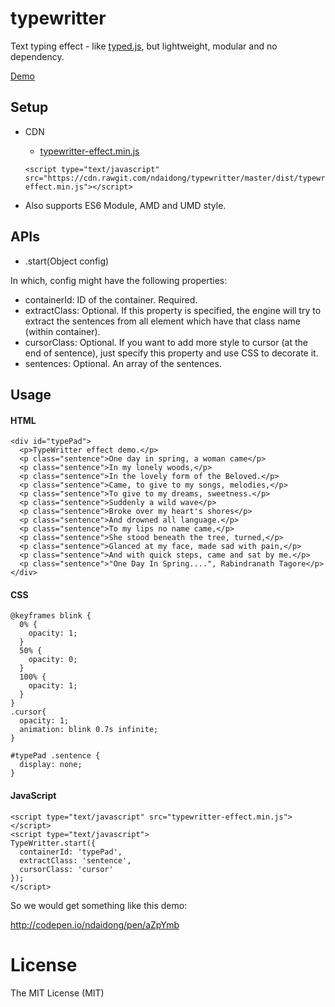 # typewritter
Text typing effect - like [typed.js](https://github.com/mattboldt/typed.js/), but lightweight, modular and no dependency.

[Demo](http://codepen.io/ndaidong/pen/aZpYmb)

## Setup

- CDN

   - [typewritter-effect.min.js](https://cdn.rawgit.com/ndaidong/typewritter/master/dist/typewritter-effect.min.js)

  ```
  <script type="text/javascript" src="https://cdn.rawgit.com/ndaidong/typewritter/master/dist/typewritter-effect.min.js"></script>
  ```

- Also supports ES6 Module, AMD and UMD style.


## APIs

* .start(Object config)


In which, config might have the following properties:

- containerId:  ID of the container. Required.
- extractClass:  Optional. If this property is specified, the engine will try to extract the sentences from all element which have that class name (within container).
- cursorClass:  Optional. If you want to add more style to cursor (at the end of sentence), just specify this property and use CSS to decorate it.
- sentences:  Optional. An array of the sentences.

## Usage

#### HTML

```
<div id="typePad">
  <p>TypeWritter effect demo.</p>
  <p class="sentence">One day in spring, a woman came</p>
  <p class="sentence">In my lonely woods,</p>
  <p class="sentence">In the lovely form of the Beloved.</p>
  <p class="sentence">Came, to give to my songs, melodies,</p>
  <p class="sentence">To give to my dreams, sweetness.</p>
  <p class="sentence">Suddenly a wild wave</p>
  <p class="sentence">Broke over my heart's shores</p>
  <p class="sentence">And drowned all language.</p>
  <p class="sentence">To my lips no name came,</p>
  <p class="sentence">She stood beneath the tree, turned,</p>
  <p class="sentence">Glanced at my face, made sad with pain,</p>
  <p class="sentence">And with quick steps, came and sat by me.</p>
  <p class="sentence">"One Day In Spring....", Rabindranath Tagore</p>
</div>
```

#### CSS

```
@keyframes blink {
  0% {
    opacity: 1;
  }
  50% {
    opacity: 0;
  }
  100% {
    opacity: 1;
  }
}
.cursor{
  opacity: 1;
  animation: blink 0.7s infinite;
}

#typePad .sentence {
  display: none;
}
```

#### JavaScript

```
<script type="text/javascript" src="typewritter-effect.min.js"></script>
<script type="text/javascript">
TypeWritter.start({
  containerId: 'typePad',
  extractClass: 'sentence',
  cursorClass: 'cursor'
});
</script>
```

So we would get something like this demo:

http://codepen.io/ndaidong/pen/aZpYmb

# License

The MIT License (MIT)

